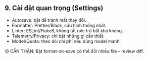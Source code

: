 ## 9. Cài đặt quan trọng (Settings)

- Autosave: bật để tránh mất thay đổi.
- Formatter: Prettier/Black, cấu hình thống nhất.
- Linter: ESLint/Flake8, không tắt rule trừ bất khả kháng.
- Telemetry/Privacy: chỉ bật những gì cần thiết.
- Model/Quota: theo dõi chi phí nếu dùng model mạnh.

🟡 CẨN THẬN: Bật format-on-save có thể đổi nhiều file – review diff.
